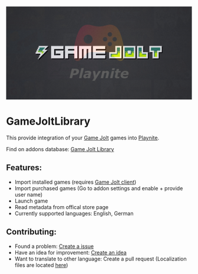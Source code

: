 ![Game Jolt in Playnite Banner](assets/GitHubPreview.png)

# GameJoltLibrary

This provide integration of your [Game Jolt](https://gamejolt.com/) games into [Playnite](https://playnite.link/).

Find on addons database: [Game Jolt Library](https://playnite.link/addons.html#GameJoltLibrary_555d58fd-a000-401b-972c-9230bed81aed)

## Features:
- Import installed games (requires [Game Jolt client](https://gamejolt.com/app))
- Import purchased games (Go to addon settings and enable + provide user name)
- Launch game
- Read metadata from offical store page
- Currently supported languages: English, German

## Contributing:
- Found a problem: [Create a issue](https://github.com/Mrxx99/Playnite.GameJoltLibrary/issues/new/choose)
- Have an idea for improvement: [Create an idea](https://github.com/Mrxx99/Playnite.GameJoltLibrary/discussions/new?category=ideas)
- Want to translate to other language: Create a pull request (Localization files are located [here](https://github.com/Mrxx99/Playnite.GameJoltLibrary/tree/main/src/GameJoltLibrary/Localization))
